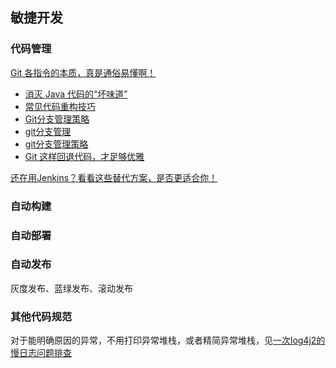 ## 敏捷开发



### 代码管理

[Git 各指令的本质，真是通俗易懂啊！](https://mp.weixin.qq.com/s/MM7sQiFPh2vIuGvg1-813Q)


* [消灭 Java 代码的“坏味道”](https://mp.weixin.qq.com/s/-YQsD6jJuxewFjQtyX16UA)
* [常见代码重构技巧](https://mp.weixin.qq.com/s/MuSOSquod9NSjgTEoJs0xw)
* [Git分支管理策略](http://www.ruanyifeng.com/blog/2012/07/git.html)
* [git分支管理](https://blog.csdn.net/ifwinds/article/details/81673315)
* [git分支管理策略](https://blog.csdn.net/bigestt/article/details/79471113)
* [Git 这样回退代码，才足够优雅](https://mp.weixin.qq.com/s/7ubv_h3G7dmuscIjwikdkw)

[还在用Jenkins？看看这些替代方案，是否更适合你！](https://mp.weixin.qq.com/s/rS2SJOUec06gJAjVwXQyzw)

### 自动构建

### 自动部署

### 自动发布
灰度发布、蓝绿发布、滚动发布


### 其他代码规范

对于能明确原因的异常，不用打印异常堆栈，或者精简异常堆栈，见[一次log4j2的慢日志问题排查](https://ayonel.github.io/2020/03/09/log4j2-slow/)
